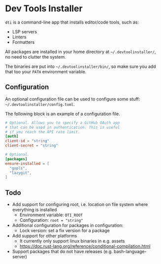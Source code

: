 # Dev Tools Installer
`dti` is a command-line app that installs editor/code tools, such as:
- LSP servers
- Linters
- Formatters

All packages are installed in your home directory at `~/.devtoolinstaller/`, no need to clutter the system.

The binaries are put into `~/.devtoolinstaller/bin/`, so make sure you add that too your `PATH` environment variable.

## Configuration
An optional configuration file can be used to configure some stuff: `~/.devtoolinstaller/config.toml`.

The following block is an example of a configuration file.

```toml
# Optional. Allows you to specify a GitHub OAuth app
# that can be used in authentication. This is useful
# if you reach the API rate limit.
[auth]
client-id = "string"
client-secret = "string"

# Optional.
[packages]
ensure-installed = [
  "gopls",
  "lazygit",
]
```

## Todo
- Add support for configuring root, i.e. location on file system where everything is installed
  - Environment variable: `DTI_ROOT`
  - Configuration: `root = "string"`
- Additional configuration for packages in configuration:
  - Lock version: set a fix version for a package
- Add support for other platforms
  - It currently only support linux binaries in e.g. assets
  - https://doc.rust-lang.org/reference/conditional-compilation.html
- Support packages that do not have releases (e.g. bash-language-server)
